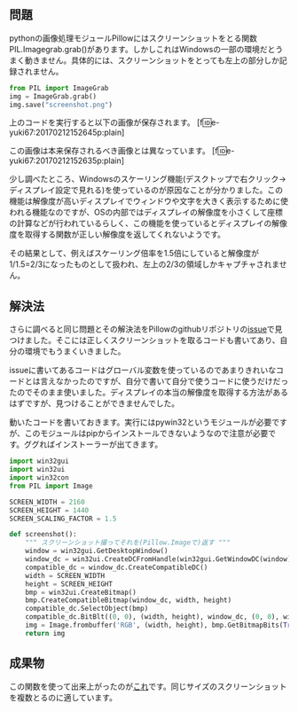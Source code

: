 ## 問題

pythonの画像処理モジュールPillowにはスクリーンショットをとる関数PIL.Imagegrab.grab()があります。しかしこれはWindowsの一部の環境だとうまく動きません。具体的には、スクリーンショットをとっても左上の部分しか記録されません。

```python
from PIL import ImageGrab
img = ImageGrab.grab()
img.save("screenshot.png")
```

上のコードを実行すると以下の画像が保存されます。
[f:id:e-yuki67:20170212152645p:plain]

この画像は本来保存されるべき画像とは異なっています。
[f:id:e-yuki67:20170212152635p:plain]

少し調べたところ、Windowsのスケーリング機能(デスクトップで右クリック->ディスプレイ設定で見れる)を使っているのが原因なことが分かりました。この機能は解像度が高いディスプレイでウィンドウや文字を大きく表示するために使われる機能なのですが、OSの内部ではディスプレイの解像度を小さくして座標の計算などが行われているらしく、この機能を使っているとディスプレイの解像度を取得する関数が正しい解像度を返してくれないようです。

その結果として、例えばスケーリング倍率を1.5倍にしていると解像度が1/1.5=2/3になったものとして扱われ、左上の2/3の領域しかキャプチャされません。

## 解決法

さらに調べると同じ問題とその解決法をPillowのgithubリポジトリの[issue](https://github.com/python-pillow/Pillow/issues/866)で見つけました。そこには正しくスクリーンショットを取るコードも書いてあり、自分の環境でもうまくいきました。

issueに書いてあるコードはグローバル変数を使っているのであまりきれいなコードとは言えなかったのですが、自分で書いて自分で使うコードに使うだけだったのでそのまま使いました。ディスプレイの本当の解像度を取得する方法があるはずですが、見つけることができませんでした。

動いたコードを書いておきます。実行にはpywin32というモジュールが必要ですが、このモジュールはpipからインストールできないようなので注意が必要です。ググればインストーラーが出てきます。

```python
import win32gui
import win32ui
import win32con
from PIL import Image

SCREEN_WIDTH = 2160
SCREEN_HEIGHT = 1440
SCREEN_SCALING_FACTOR = 1.5

def screenshot():
    """ スクリーンショット撮ってそれを(Pillow.Imageで)返す """
    window = win32gui.GetDesktopWindow()
    window_dc = win32ui.CreateDCFromHandle(win32gui.GetWindowDC(window))
    compatible_dc = window_dc.CreateCompatibleDC()
    width = SCREEN_WIDTH
    height = SCREEN_HEIGHT
    bmp = win32ui.CreateBitmap()
    bmp.CreateCompatibleBitmap(window_dc, width, height)
    compatible_dc.SelectObject(bmp)
    compatible_dc.BitBlt((0, 0), (width, height), window_dc, (0, 0), win32con.SRCCOPY)
    img = Image.frombuffer('RGB', (width, height), bmp.GetBitmapBits(True), 'raw', 'BGRX', 0, 1)
    return img
```

## 成果物

この関数を使って出来上がったのが[これ](https://github.com/yuki67/ScreenClipper:embed:cite)です。同じサイズのスクリーンショットを複数とるのに適しています。

